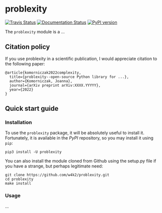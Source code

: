 # problexity

[![Travis Status](https://travis-ci.org/w4k2/problexity.svg?branch=master)](https://travis-ci.org/w4k2/problexity)
[![Documentation Status](https://readthedocs.org/projects/problexity/badge/?version=latest)](http://problexity.readthedocs.io)
[![PyPI version](https://badge.fury.io/py/problexity.svg)](https://badge.fury.io/py/problexity)

The `problexity` module is a ...

## Citation policy

If you use problexity in a scientific publication, I would appreciate citation to the following paper:

```
@article{komorniczak2022complexity,
  title={problexity--open-source Python library for ...},
  author={Komorniczak, Joanna},
  journal={arXiv preprint arXiv:XXXX.YYYYY},
  year={2022}
}
```

## Quick start guide

### Installation

To use the `problexity` package, it will be absolutely useful to install it. Fortunately, it is available in the *PyPI* repository, so you may install it using `pip`:

```shell
pip3 install -U problexity
```

You can also install the module cloned from Github using the setup.py file if you have a strange, but perhaps legitimate need:

```shell
git clone https://github.com/w4k2/problexity.git
cd problexity
make install
```

### Usage

...

